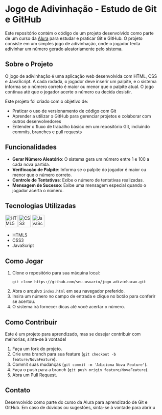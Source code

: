 <!DOCTYPE html>
<html lang="pt-BR">
<head>
    <meta charset="UTF-8">
    <meta name="viewport" content="width=device-width, initial-scale=1.0">
    <title>README - Jogo de Adivinhação</title>
</head>
<body>

<h1>Jogo de Adivinhação - Estudo de Git e GitHub</h1>

<p>
    Este repositório contém o código de um projeto desenvolvido como parte de um curso da 
    <a href="https://www.alura.com.br/">Alura</a> para estudar e praticar Git e GitHub. 
    O projeto consiste em um simples jogo de adivinhação, onde o jogador tenta adivinhar um número 
    gerado aleatoriamente pelo sistema.
</p>

<h2>Sobre o Projeto</h2>

<p>
    O jogo de adivinhação é uma aplicação web desenvolvida com HTML, CSS e JavaScript. 
    A cada rodada, o jogador deve inserir um palpite, e o sistema informa se o número correto é maior ou menor que o palpite atual. 
    O jogo continua até que o jogador acerte o número ou decida desistir.
</p>

<p>Este projeto foi criado com o objetivo de:</p>
<ul>
    <li>Praticar o uso de versionamento de código com Git</li>
    <li>Aprender a utilizar o GitHub para gerenciar projetos e colaborar com outros desenvolvedores</li>
    <li>Entender o fluxo de trabalho básico em um repositório Git, incluindo commits, branches e pull requests</li>
</ul>

<h2>Funcionalidades</h2>

<ul>
    <li><strong>Gerar Número Aleatório</strong>: O sistema gera um número entre 1 e 100 a cada nova partida.</li>
    <li><strong>Verificação de Palpite</strong>: Informa se o palpite do jogador é maior ou menor que o número correto.</li>
    <li><strong>Controle de Tentativas</strong>: Exibe o número de tentativas realizadas.</li>
    <li><strong>Mensagem de Sucesso</strong>: Exibe uma mensagem especial quando o jogador acerta o número.</li>
</ul>

<h2>Tecnologias Utilizadas</h2>

<p>
    <img src="https://cdn.jsdelivr.net/gh/devicons/devicon/icons/html5/html5-original.svg" width="40" height="40" alt="HTML5 Logo"/>
    <img src="https://cdn.jsdelivr.net/gh/devicons/devicon/icons/css3/css3-original.svg" width="40" height="40" alt="CSS3 Logo"/>
    <img src="https://cdn.jsdelivr.net/gh/devicons/devicon/icons/javascript/javascript-original.svg" width="40" height="40" alt="JavaScript Logo"/>
</p>

<ul>
    <li>HTML5</li>
    <li>CSS3</li>
    <li>JavaScript</li>
</ul>

<h2>Como Jogar</h2>

<ol>
    <li>Clone o repositório para sua máquina local:
        <pre><code>git clone https://github.com/seu-usuario/jogo-adivinhacao.git</code></pre>
    </li>
    <li>Abra o arquivo <code>index.html</code> em seu navegador preferido.</li>
    <li>Insira um número no campo de entrada e clique no botão para conferir se acertou.</li>
    <li>O sistema irá fornecer dicas até você acertar o número.</li>
</ol>

<h2>Como Contribuir</h2>

<p>Este é um projeto para aprendizado, mas se desejar contribuir com melhorias, sinta-se à vontade!</p>

<ol>
    <li>Faça um fork do projeto.</li>
    <li>Crie uma branch para sua feature (<code>git checkout -b feature/NovaFeature</code>).</li>
    <li>Commit suas mudanças (<code>git commit -m 'Adiciona Nova Feature'</code>).</li>
    <li>Faça o push para a branch (<code>git push origin feature/NovaFeature</code>).</li>
    <li>Abra um Pull Request.</li>
</ol>

<h2>Contato</h2>

<p>
    Desenvolvido como parte do curso da Alura para aprendizado de Git e GitHub. 
    Em caso de dúvidas ou sugestões, sinta-se à vontade para abrir u
